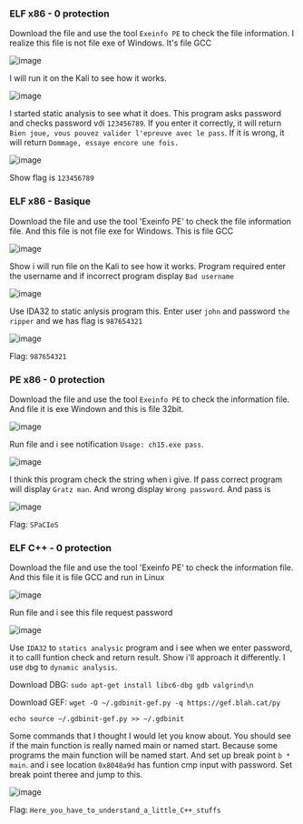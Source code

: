 ### ELF x86 - 0 protection

Download the file and use the tool `Exeinfo PE` to check the file information. I realize this file is not file exe of Windows.  It's file GCC

![image](https://github.com/daglongg/RootMe_ELF-x86/assets/138242812/e41da8b5-bae9-4d92-aaa4-ef407840521d)

I will run it on the Kali to see how it works. 

![image](https://github.com/daglongg/RootMe_ELF-x86/assets/138242812/e939dbd9-0920-45ed-9776-d31ded90d669)

 I started static analysis to see what it does. This program asks password and checks password với `123456789`.  If you enter it correctly, it will return `Bien joue, vous pouvez valider l'epreuve avec le pass`. If it is wrong, it will return `Dommage, essaye encore une fois.`

 ![image](https://github.com/daglongg/RootMe_ELF-x86/assets/138242812/d57370f9-42e5-4a28-b10a-1a7b11abc09d)

 Show flag is `123456789`

 ### ELF x86 - Basique
Download the file and use the tool 'Exeinfo PE' to check the file information file. And this file is not file exe for Windows. This is file GCC

![image](https://github.com/daglongg/RootMe_ELF-x86/assets/138242812/43fd24f3-6b7f-46ac-adde-0100e756d6f9)

Show i will run file on the Kali to see how it works. Program required enter the username and if incorrect program display `Bad username`

![image](https://github.com/daglongg/RootMe_ELF-x86/assets/138242812/f8ce04dc-bd5f-415d-b43d-b0ea017f2138)

Use IDA32 to static anlysis program this. Enter user `john` and password `the ripper` and we has flag is `987654321`

![image](https://github.com/daglongg/RootMe_ELF-x86/assets/138242812/d92f2fe2-edcc-4aa6-b4d4-5a08fa15b6b6)

Flag: `987654321`

### PE x86 - 0 protection

Download the file and use the tool `Exeinfo PE` to check the information file. And file it is exe Windown and this is file 32bit.

![image](https://github.com/daglongg/RootMe_ELF-x86/assets/138242812/489d4db6-7142-463f-8582-282a6b3f05a8)

Run file and i see notification `Usage: ch15.exe pass`. 

![image](https://github.com/daglongg/RootMe_ELF-x86/assets/138242812/3090ceb3-777d-41ba-9507-4053643880c6)

I think this program check the string when i give. If pass correct  program will display `Gratz man`. And wrong display `Wrong password`. And pass is 

![image](https://github.com/daglongg/RootMe_ELF-x86/assets/138242812/2867a931-af3b-43ff-80f6-e634448f3c51)

Flag: `SPaCIoS`

### ELF C++ - 0 protection

Download the file and use the tool 'Exeinfo PE' to check the information file. And this file it is file GCC and run in Linux

![image](https://github.com/daglongg/RootMe_ELF-x86/assets/138242812/bd165439-b57c-41fd-bade-f828a58dfa2f)

Run file and i see this file request password

![image](https://github.com/daglongg/RootMe_ELF-x86/assets/138242812/67550b63-a0b3-4d76-937b-f9f4a3926d8c)

Use `IDA32` to `statics analysic` program and i see when we enter password, it to calll funtion check and return result. Show i'll approach it differently. I use `db`g to `dynamic analysis`.

Download DBG: `sudo apt-get install libc6-dbg gdb valgrind\n`

Download GEF: `wget -O ~/.gdbinit-gef.py -q https://gef.blah.cat/py`

  `echo source ~/.gdbinit-gef.py >> ~/.gdbinit`

Some commands that I thought I would let you know about. You should see if the main function is really named main or named start. Because some programs the main function will be named start. And set up break point `b * main`.
and i see location `0x8048a9d` has funtion cmp input with password. Set break point theree and jump to this.

![image](https://github.com/daglongg/RootMe_ELF-x86/assets/138242812/e097d7bd-a7c3-4b2b-b0fb-424b8e65daa7)

Flag: `Here_you_have_to_understand_a_little_C++_stuffs`




